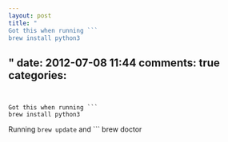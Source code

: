 ```yaml
---
layout: post
title: "
Got this when running ```
brew install python3
```
"
date: 2012-07-08 11:44
comments: true
categories: 
---
```


Got this when running ```
brew install python3
```


Running ```
brew update
``` and ```
brew doctor
```

